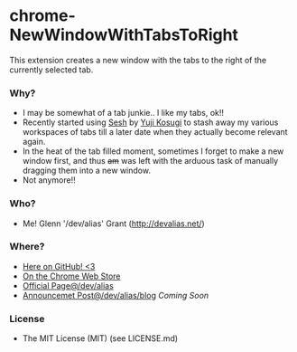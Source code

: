 # chrome-NewWindowWithTabsToRight

This extension creates a new window with the tabs to the right of the currently selected tab.

### Why?

* I may be somewhat of a tab junkie.. I like my tabs, ok!!
* Recently started using [Sesh](https://chrome.google.com/webstore/detail/sesh/emclpejnhkiogdlimfgipbdfpdcnhhoj?hl=en) by [Yuji Kosugi](http://about.me/yujily) to stash away my various workspaces of tabs till a later date when they actually become relevant again.
* In the heat of the tab filled moment, sometimes I forget to make a new window first, and thus ~~am~~ was left with the arduous task of manually dragging them into a new window.
* Not anymore!!

### Who?

* Me! Glenn '/dev/alias' Grant (http://devalias.net/)

### Where?

* [Here on GitHub! <3](https://github.com/alias1/chrome-NewWindowWithTabsToRight/)
* [On the Chrome Web Store](https://chrome.google.com/webstore/detail/new-window-with-tabs-to-r/ldahcfljppchbfgdokomobmfdfplaman)
* [Official Page@/dev/alias](http://www.devalias.net/chrome-extensions/new-window-with-tabs-to-right/)
* [Announcemet Post@/dev/alias/blog](http://blog.devalias.net/post/57586770334/new-window-with-tabs-to-right-chrome-extension) *Coming Soon*

### License

* The MIT License (MIT) (see LICENSE.md)

